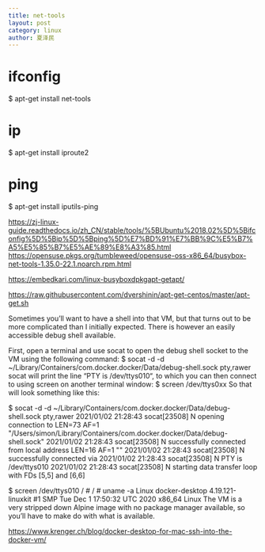 ```yaml
---
title: net-tools
layout: post
category: linux
author: 夏泽民
---
```

# ifconfig
$ apt-get install net-tools
# ip
$ apt-get install iproute2
# ping
$ apt-get install iputils-ping

https://zj-linux-guide.readthedocs.io/zh_CN/stable/tools/%5BUbuntu%2018.02%5D%5Bifconfig%5D%5Bip%5D%5Bping%5D%E7%BD%91%E7%BB%9C%E5%B7%A5%E5%85%B7%E5%AE%89%E8%A3%85.html
https://opensuse.pkgs.org/tumbleweed/opensuse-oss-x86_64/busybox-net-tools-1.35.0-22.1.noarch.rpm.html
<!-- more -->
https://embedkari.com/linux-busyboxdpkgapt-getapt/

https://raw.githubusercontent.com/dvershinin/apt-get-centos/master/apt-get.sh

Sometimes you’ll want to have a shell into that VM, but that turns out to be more complicated than I initially expected. There is however an easily accessible debug shell available.

First, open a terminal and use socat to open the debug shell socket to the VM using the following command:
$ socat -d -d ~/Library/Containers/com.docker.docker/Data/debug-shell.sock pty,rawer
socat will print the line “PTY is /dev/ttys010“, to which you can then connect to using screen on another terminal window:
$ screen /dev/ttys0xx
So that will look something like this:

$ socat -d -d ~/Library/Containers/com.docker.docker/Data/debug-shell.sock pty,rawer
2021/01/02 21:28:43 socat[23508] N opening connection to LEN=73 AF=1 "/Users/simon/Library/Containers/com.docker.docker/Data/debug-shell.sock"
2021/01/02 21:28:43 socat[23508] N successfully connected from local address LEN=16 AF=1 ""
2021/01/02 21:28:43 socat[23508] N successfully connected via
2021/01/02 21:28:43 socat[23508] N PTY is /dev/ttys010
2021/01/02 21:28:43 socat[23508] N starting data transfer loop with FDs [5,5] and [6,6]

$ screen /dev/ttys010
/ #
/ # uname -a
Linux docker-desktop 4.19.121-linuxkit #1 SMP Tue Dec 1 17:50:32 UTC 2020 x86_64 Linux
The VM is a very stripped down Alpine image with no package manager available, so you’ll have to make do with what is available.

https://www.krenger.ch/blog/docker-desktop-for-mac-ssh-into-the-docker-vm/